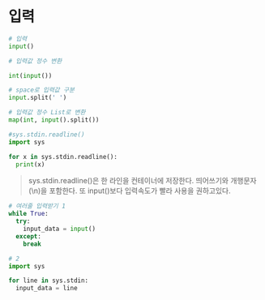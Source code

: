 # 입력

```python
# 입력
input()

# 입력값 정수 변환

int(input())

# space로 입력값 구분
input.split(' ')

# 입력값 정수 List로 변환
map(int, input().split())

#sys.stdin.readline()
import sys

for x in sys.stdin.readline():
  print(x)
```

> sys.stdin.readline()은 한 라인을 컨테이너에 저장한다. 띄어쓰기와 개행문자(\n)을 포함한다. 또 input()보다 입력속도가 빨라 사용을 권하고있다.

```python
# 여러줄 입력받기 1
while True:
  try:
    input_data = input()
  except:
    break

# 2
import sys

for line in sys.stdin:
  input_data = line
```
